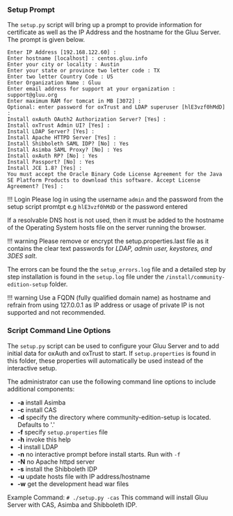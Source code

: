 ### Setup Prompt
The `setup.py` script will bring up a prompt to provide information for 
certificate as well as the IP Address and the hostname for the Gluu Server. 
The prompt is given below.

```
Enter IP Address [192.168.122.60] :
Enter hostname [localhost] : centos.gluu.info
Enter your city or locality : Austin
Enter your state or province two letter code : TX
Enter two letter Country Code : US
Enter Organization Name : Gluu
Enter email address for support at your organization : support@gluu.org
Enter maximum RAM for tomcat in MB [3072] :
Optional: enter password for oxTrust and LDAP superuser [hlE3vzf0hMdD] :
Install oxAuth OAuth2 Authorization Server? [Yes] : 
Install oxTrust Admin UI? [Yes] : 
Install LDAP Server? [Yes] : 
Install Apache HTTPD Server [Yes] : 
Install Shibboleth SAML IDP? [No] : Yes
Install Asimba SAML Proxy? [No] : Yes
Install oxAuth RP? [No] : Yes
Install Passport? [No] : Yes
Install JCE 1.8? [Yes] : 
You must accept the Oracle Binary Code License Agreement for the Java SE Platform Products to download this software. Accept License Agreement? [Yes] : 
```
!!! Login
    Please log in using the username `admin` and the password from the setup script promtpt e.g `hlE3vzf0hMdD` or the password entered

If a resolvable DNS host is not used, then it must be added to the hostname of the Operating System  hosts file on the server running the browser.

!!! warning
    Please remove or encrypt the setup.properties.last file as it contains the clear text passwords for *LDAP, admin user, keystores, and 3DES salt*.

The errors can be found the the `setup_errors.log` file and a detailed step by step installation is found in the `setup.log` file under the `/install/community-edition-setup` folder.

!!! warning
    Use a FQDN (fully qualified domain name) as hostname and refrain from using 127.0.0.1 as IP address or usage of private IP is not supported and not recommended.

### Script Command Line Options
The `setup.py` script can be used to configure your Gluu Server and to add initial data
for oxAuth and oxTrust to start. If `setup.properties` is found
in this folder, these properties will automatically be used instead of
the interactive setup.

The administrator can use the following command line options to include additional components:

* __-a__ install Asimba
* __-c__ install CAS
* __-d__ specify the directory where community-edition-setup is located. Defaults to '.'
* __-f__ specify `setup.properties` file
* __-h__ invoke this help
* __-l__ install LDAP
* __-n__ no interactive prompt before install starts. Run with `-f`
* __-N__ no Apache httpd server
* __-s__ install the Shibboleth IDP
* __-u__ update hosts file with IP address/hostname
* __-w__ get the development head war files

Example Command: `# ./setup.py -cas` This command will install Gluu Server with CAS, Asimba and Shibboleth IDP.
